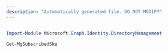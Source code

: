 ```yaml
---
description: "Automatically generated file. DO NOT MODIFY"
---
```


```powershell

Import-Module Microsoft.Graph.Identity.DirectoryManagement

Get-MgSubscribedSku

```